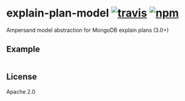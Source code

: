 # explain-plan-model [![travis][travis_img]][travis_url] [![npm][npm_img]][npm_url]

Ampersand model abstraction for MongoDB explain plans (3.0+)

## Example

```javascript
```

## License

Apache 2.0

[travis_img]: https://img.shields.io/travis/mongodb-js/explain-plan-model.svg
[travis_url]: https://travis-ci.org/mongodb-js/explain-plan-model
[npm_img]: https://img.shields.io/npm/v/explain-plan-model.svg
[npm_url]: https://npmjs.org/package/explain-plan-model
